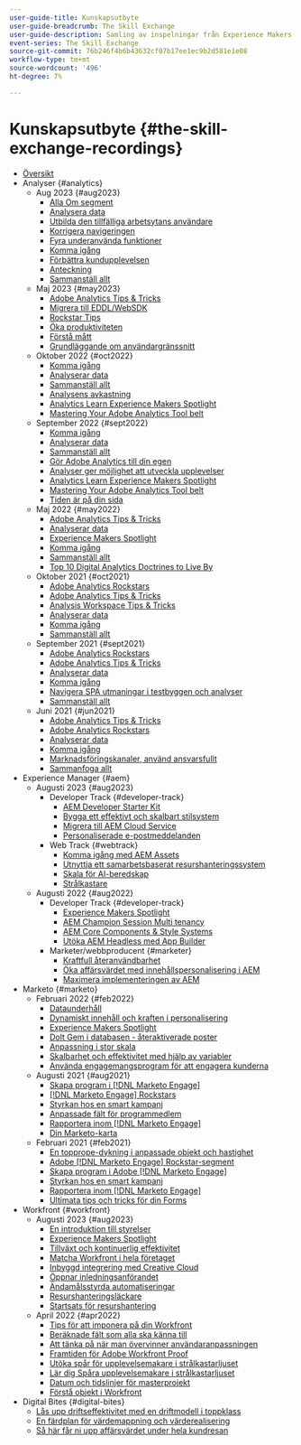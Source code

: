 ```yaml
---
user-guide-title: Kunskapsutbyte
user-guide-breadcrumb: The Skill Exchange
user-guide-description: Samling av inspelningar från Experience Makers Kunskapsutbyte
event-series: The Skill Exchange
source-git-commit: 76b246f4b6b43632cf07b17ee1ec9b2d581e1e08
workflow-type: tm+mt
source-wordcount: '496'
ht-degree: 7%

---
```



# Kunskapsutbyte {#the-skill-exchange-recordings}

+ [Översikt](overview.md)
+ Analyser {#analytics}
   + Aug 2023 {#aug2023}
      + [Alla Om segment](analytics/aug2023/spotlight-segments.md)
      + [Analysera data](analytics/aug2023/analyze-the-data.md)
      + [Utbilda den tillfälliga arbetsytans användare](analytics/aug2023/spotlight-workspace-user.md)
      + [Korrigera navigeringen](analytics/aug2023/fix-navigation.md)
      + [Fyra underanvända funktioner](analytics/aug2023/data-analysis.md)
      + [Komma igång](analytics/aug2023/getting-started.md)
      + [Förbättra kundupplevelsen](analytics/aug2023/anti-conversion.md)
      + [Anteckning](analytics/aug2023/keynote.md)
      + [Sammanställ allt](analytics/aug2023/putting-together.md)
   + Maj 2023 {#may2023}
      + [Adobe Analytics Tips &amp; Tricks](analytics/may2023/tips-and-tricks.md)
      + [Migrera till EDDL/WebSDK](analytics/may2023/migrate.md)
      + [Rockstar Tips](analytics/may2023/rockstar-tips.md)
      + [Öka produktiviteten](analytics/may2023/productivity.md)
      + [Förstå mått](analytics/may2023/metrics.md)
      + [Grundläggande om användargränssnitt](analytics/may2023/user-interface.md)
   + Oktober 2022 {#oct2022}
      + [Komma igång](analytics/oct2022/getting-started.md)
      + [Analyserar data](analytics/oct2022/analyzing-the-data.md)
      + [Sammanställ allt](analytics/oct2022/putting-it-all-together.md)
      + [Analysens avkastning](analytics/oct2022/analytics-roi.md)
      + [Analytics Learn Experience Makers Spotlight](analytics/oct2022/spotlight.md)
      + [Mastering Your Adobe Analytics Tool belt](analytics/oct2022/toolbelt.md)
   + September 2022 {#sept2022}
      + [Komma igång](analytics/sept2022/getting-started.md)
      + [Analyserar data](analytics/sept2022/analyzing-the-data.md)
      + [Sammanställ allt](analytics/sept2022/putting-it-all-together.md)
      + [Gör Adobe Analytics till din egen](analytics/sept2022/making-analytics-your-own.md)
      + [Analyser ger möjlighet att utveckla upplevelser](analytics/sept2022/grow-spotlight.md)
      + [Analytics Learn Experience Makers Spotlight](analytics/sept2022/learn-spotlight.md)
      + [Mastering Your Adobe Analytics Tool belt](analytics/sept2022/toolbelt.md)
      + [Tiden är på din sida](analytics/sept2022/time-is-on-your-side.md)
   + Maj 2022 {#may2022}
      + [Adobe Analytics Tips &amp; Tricks](analytics/may2022/tips-and-tricks.md)
      + [Analyserar data](analytics/may2022/analyze-data.md)
      + [Experience Makers Spotlight](analytics/may2022/experience-makers-spotlight.md)
      + [Komma igång](analytics/may2022/getting-started.md)
      + [Sammanställ allt](analytics/may2022/putting-all-together.md)
      + [Top 10 Digital Analytics Doctrines to Live By](analytics/may2022/top-ten.md)
   + Oktober 2021 {#oct2021}
      + [Adobe Analytics Rockstars](analytics/oct2021/analytics-rockstars.md)
      + [Adobe Analytics Tips &amp; Tricks](analytics/oct2021/tips-and-tricks.md)
      + [Analysis Workspace Tips &amp; Tricks](analytics/oct2021/analysis-workspace-tips-and-tricks.md)
      + [Analyserar data](analytics/oct2021/analyze-data.md)
      + [Komma igång](analytics/oct2021/getting-started.md)
      + [Sammanställ allt](analytics/oct2021/putting-all-together.md)
   + September 2021 {#sept2021}
      + [Adobe Analytics Rockstars](analytics/sept2021/analytics-rockstars.md)
      + [Adobe Analytics Tips &amp; Tricks](analytics/sept2021/tips-and-tricks.md)
      + [Analyserar data](analytics/sept2021/analyze-data.md)
      + [Komma igång](analytics/sept2021/getting-started.md)
      + [Navigera SPA utmaningar i testbyggen och analyser](analytics/sept2021/navigate-spa.md)
      + [Sammanställ allt](analytics/sept2021/putting-all-together.md)
   + Juni 2021 {#jun2021}
      + [Adobe Analytics Tips &amp; Tricks](analytics/jun2021/tips-and-tricks.md)
      + [Adobe Analytics Rockstars](analytics/jun2021/analytics-rockstars.md)
      + [Analyserar data](analytics/jun2021/analyze-data.md)
      + [Komma igång](analytics/jun2021/getting-started.md)
      + [Marknadsföringskanaler, använd ansvarsfullt](analytics/jun2021/marketing-channels.md)
      + [Sammanfoga allt](analytics/jun2021/putting-all-together.md)
+ Experience Manager {#aem}
   + Augusti 2023 {#aug2023}
      + Developer Track {#developer-track}
         + [AEM Developer Starter Kit](aem/aug2023/deploy-new-project.md)
         + [Bygga ett effektivt och skalbart stilsystem](aem/aug2023/scalable-style-system.md)
         + [Migrera till AEM Cloud Service](aem/aug2023/migrate-to-aemcs.md)
         + [Personaliserade e-postmeddelanden](aem/aug2023/personalized-marketing-emails.md)
      + Web Track {#webtrack}
         + [Komma igång med AEM Assets](aem/aug2023/getting-started-aem-assets.md)
         + [Utnyttja ett samarbetsbaserat resurshanteringssystem](aem/aug2023/collaborative-dam.md)
         + [Skala för AI-beredskap](aem/aug2023/metadata.md)
         + [Strålkastare](aem/aug2023/spotlight.md)
   + Augusti 2022 {#aug2022}
      + Developer Track {#developer-track}
         + [Experience Makers Spotlight](aem/aug2022/spotlight.md)
         + [AEM Champion Session Multi tenancy](aem/aug2022/multi-tenancy.md)
         + [AEM Core Components &amp; Style Systems](aem/aug2022/core-components.md)
         + [Utöka AEM Headless med App Builder](aem/aug2022/app-builder.md)
      + Marketer/webbproducent {#marketer}
         + [Kraftfull återanvändbarhet](aem/aug2022/reusability.md)
         + [Öka affärsvärdet med innehållspersonalisering i AEM](aem/aug2022/personalization.md)
         + [Maximera implementeringen av AEM](aem/aug2022/implementation.md)
+ Marketo {#marketo}
   + Februari 2022 {#feb2022}
      + [Dataunderhåll](marketo/feb2022/data-maintenance.md)
      + [Dynamiskt innehåll och kraften i personalisering](marketo/feb2022/dynamic-content.md)
      + [Experience Makers Spotlight](marketo/feb2022/experience-makers-spotlight.md)
      + [Dolt Gem i databasen - återaktiverade poster](marketo/feb2022/hidden-gems.md)
      + [Anpassning i stor skala](marketo/feb2022/personalization-at-scale.md)
      + [Skalbarhet och effektivitet med hjälp av variabler](marketo/feb2022/using-tokens.md)
      + [Använda engagemangsprogram för att engagera kunderna](marketo/feb2022/utilize-engagement-programs.md)
   + Augusti 2021 {#aug2021}
      + [Skapa program i [!DNL Marketo Engage]](marketo/aug2021/create-programs.md)
      + [[!DNL Marketo Engage] Rockstars](marketo/aug2021/engage-rockstars.md)
      + [Styrkan hos en smart kampanj](marketo/aug2021/smart-campaign.md)
      + [Anpassade fält för programmedlem](marketo/aug2021/program-member-custom-fields.md)
      + [Rapportera inom [!DNL Marketo Engage]](marketo/aug2021/reporting.md)
      + [Din Marketo-karta](marketo/aug2021/marketo-roadmap.md)
   + Februari 2021 {#feb2021}
      + [En topprope-dykning i anpassade objekt och hastighet](marketo/feb2021/custom-objects.md)
      + [Adobe [!DNL Marketo Engage] Rockstar-segment](marketo/feb2021/rockstar.md)
      + [Skapa program i Adobe [!DNL Marketo Engage]](marketo/feb2021/create-programs.md)
      + [Styrkan hos en smart kampanj](marketo/feb2021/power-of-smart-campaign.md)
      + [Rapportera inom [!DNL Marketo Engage]](marketo/feb2021/reporting-within-marketo.md)
      + [Ultimata tips och tricks för din Forms](marketo/feb2021/forms-tips-and-tricks.md)
+ Workfront {#workfront}
   + Augusti 2023 {#aug2023}
      + [En introduktion till styrelser](workfront/aug2023/introduction-to-boards.md)
      + [Experience Makers Spotlight](workfront/aug2023/spotlight.md)
      + [Tillväxt och kontinuerlig effektivitet](workfront/aug2023/growth-continued-efficiencies.md)
      + [Matcha Workfront i hela företaget](workfront/aug2023/workfront-across-enterprise.md)
      + [Inbyggd integrering med Creative Cloud](workfront/aug2023/native-integtrations.md)
      + [Öppnar inledningsanförandet](workfront/aug2023/opening-keynote.md)
      + [Ändamålsstyrda automatiseringar](workfront/aug2023/automations.md)
      + [Resurshanteringsläckare](workfront/aug2023/resource-management-burnout.md)
      + [Startsats för resurshantering](workfront/aug2023/resource-management-starter-kit.md)
   + April 2022 {#apr2022}
      + [Tips för att imponera på din Workfront](workfront/apr2022/ten-tips.md)
      + [Beräknade fält som alla ska känna till](workfront/apr2022/calculated-fields.md)
      + [Att tänka på när man övervinner användaranpassningen](workfront/apr2022/user-adoption.md)
      + [Framtiden för Adobe Workfront Proof](workfront/apr2022/workfront-proof.md)
      + [Utöka spår för upplevelsemakare i strålkastarljuset](workfront/apr2022/grow-track-spotlight.md)
      + [Lär dig Spåra upplevelsemakare i strålkastarljuset](workfront/apr2022/learn-track-spotlight.md)
      + [Datum och tidslinjer för masterprojekt](workfront/apr2022/projects-dates-timelines.md)
      + [Förstå objekt i Workfront](workfront/apr2022/understanding-objects.md)
+ Digital Bites {#digital-bites}
   + [Lås upp driftseffektivitet med en driftmodell i toppklass](digital-bites/operational-model.md)
   + [En färdplan för värdemappning och värderealisering](digital-bites/roadmap.md)
   + [Så här får ni upp affärsvärdet under hela kundresan](digital-bites/business-value.md)
